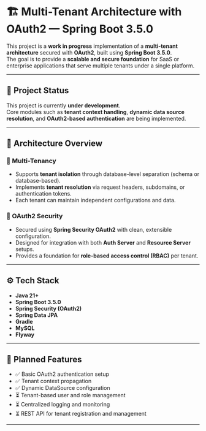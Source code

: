 # 🏗️ Multi-Tenant Architecture with OAuth2 — Spring Boot 3.5.0

This project is a **work in progress** implementation of a **multi-tenant architecture** secured with **OAuth2**, built using **Spring Boot 3.5.0**.  
The goal is to provide a **scalable and secure foundation** for SaaS or enterprise applications that serve multiple tenants under a single platform.

---

## 🚧 Project Status
This project is currently **under development**.  
Core modules such as **tenant context handling**, **dynamic data source resolution**, and **OAuth2-based authentication** are being implemented.

---

## 🧩 Architecture Overview

### 🔹 Multi-Tenancy
- Supports **tenant isolation** through database-level separation (schema or database-based).
- Implements **tenant resolution** via request headers, subdomains, or authentication tokens.
- Each tenant can maintain independent configurations and data.

### 🔹 OAuth2 Security
- Secured using **Spring Security OAuth2** with clean, extensible configuration.
- Designed for integration with both **Auth Server** and **Resource Server** setups.
- Provides a foundation for **role-based access control (RBAC)** per tenant.

---

## ⚙️ Tech Stack
- **Java 21+**
- **Spring Boot 3.5.0**
- **Spring Security (OAuth2)**
- **Spring Data JPA**
- **Gradle**
- **MySQL**
- **Flyway**

---

## 🚀 Planned Features
- ✅ Basic OAuth2 authentication setup
- ✅ Tenant context propagation
- ✅ Dynamic DataSource configuration
- ⏳ Tenant-based user and role management
- ⏳ Centralized logging and monitoring
- ⏳ REST API for tenant registration and management

---
